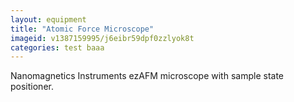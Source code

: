 ```yaml
---
layout: equipment
title: "Atomic Force Microscope"
imageid: v1387159995/j6eibr59dpf0zzlyok8t
categories: test baaa
---
```


Nanomagnetics Instruments ezAFM microscope with sample state positioner.

